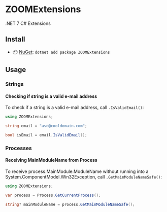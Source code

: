 # ZOOMExtensions
 .NET 7 C# Extensions

 ## Install

- 📦 [NuGet](https://www.nuget.org/packages/ZOOMExtensions): `dotnet add package ZOOMExtensions`

## Usage

### Strings

#### Checking if string is a valid **e-mail address**

To check if a string is a valid e-mail address, call `.IsValidEmail()`:

```csharp
using ZOOMExtensions;

string email = "asd@cooldomain.com";

bool isEmail = email.IsValidEmail();
```

### Processes

#### Receiving **MainModuleName** from Process

To receive process.MainModule.ModuleName without running into a System.ComponentModel.Win32Exception, call `.GetMainModuleNameSafe()`:

```csharp
using ZOOMExtensions;

var process = Process.GetCurrentProcess();

string? mainModuleName = process.GetMainModuleNameSafe();
```
